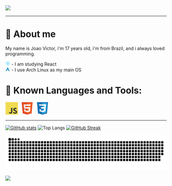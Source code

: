 <img src="https://capsule-render.vercel.app/api?type=waving&height=150&color=gradient&text=Welcome%20👋&section=header&reversal=false&textBg=false&fontColor=ffff&fontAlignY=30"/>
    
******

# :bust_in_silhouette: About me

My name is Joao Victor, i'm 17 years old, i'm from Brazil, and i always loved programming.

<img src="https://github.com/devicons/devicon/blob/master/icons/react/react-original.svg" height="15"/> - I am studying React  
<img src="https://github.com/devicons/devicon/blob/master/icons/archlinux/archlinux-original.svg"
height="15"/> - I use Arch Linux as my main OS

# :rocket: Known Languages and Tools:

<div>
      <img src="https://github.com/devicons/devicon/blob/master/icons/javascript/javascript-original.svg" title="Javascript" alt="Javascript" width="40" height="40"/>&nbsp;
      <img src="https://github.com/devicons/devicon/blob/master/icons/html5/html5-original.svg" title="HTML" alt="HTML" width="40" height="40"/>&nbsp;
      <img src="https://github.com/devicons/devicon/blob/master/icons/css3/css3-original.svg" title="CSS" alt="CSS" width="40" height="40"/>&nbsp;
</div>

******

  [![GitHub stats](https://github-readme-stats.vercel.app/api?username=JoaoVictorCoder&show_icons=true&theme=dark&hide=prs)](https://github.com/JoaoVictorCoder/JoaoVictorCoder)
  ![Top Langs](https://github-readme-stats.vercel.app/api/top-langs/?username=JoaoVictorCoder&layout=compact&theme=dark)
<a href="https://git.io/streak-stats"><img src="https://streak-stats.demolab.com?user=JoaoVictorCoder&theme=dark&hide_border=true&card_width=400&card_height=400" alt="GitHub Streak" /></a>

  ![Snake](https://raw.githubusercontent.com/JoaoVictorCoder/JoaoVictorCoder/output/github-contribution-grid-snake-dark.svg)

<img src="https://capsule-render.vercel.app/api?type=waving&height=100&color=gradient&section=footer" />
